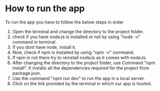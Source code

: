 # How to run the app
To run the app you have to follow the below steps in order
1. Open the terminal and change the directory to the project folder.
2. check if you have nodeJs is installed or not by using "node -v" command in terminal.
3. If you dont have node, install it.
4. Now, check if npm is installed by using "npm -v" command.
5. If npm is not there try to reinstall nodeJs as it comes with nodeJs.
6. After changing the directory to the project folder, use Command "npm install". It installs all the dependencies required for the project from package.json.
7. Use the command "npm run dev" to run the app in a local server.
8. Click on the link provided by the terminal in which our app is hosted.